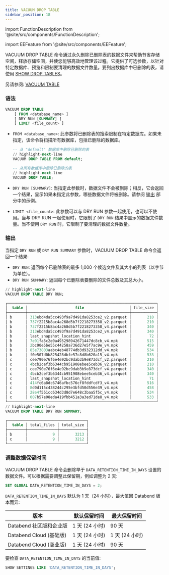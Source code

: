 ```yaml
---
title: VACUUM DROP TABLE
sidebar_position: 18
---
```


import FunctionDescription from '@site/src/components/FunctionDescription';

<FunctionDescription description="引入或更新: v1.2.368"/>

import EEFeature from '@site/src/components/EEFeature';

<EEFeature featureName='VACUUM DROP TABLE'/>

VACUUM DROP TABLE 命令通过永久删除已删除表的数据文件来帮助节省存储空间，释放存储空间，并使您能够高效地管理该过程。它提供了可选参数，以针对特定数据库、预览和限制要清理的数据文件数量。要列出数据库中已删除的表，请使用 [SHOW DROP TABLES](show-drop-tables.md)。

另请参阅: [VACUUM TABLE](91-vacuum-table.md)

### 语法

```sql
VACUUM DROP TABLE
    [ FROM <database_name> ]
    [ DRY RUN [SUMMARY] ]
    [ LIMIT <file_count> ]
```

- `FROM <database_name>`: 此参数将已删除表的搜索限制在特定数据库。如果未指定，该命令将扫描所有数据库，包括已删除的数据库。

  ```sql title="示例:"
  -- 从 "default" 数据库中删除已删除的表
  // highlight-next-line
  VACUUM DROP TABLE FROM default;

  -- 从所有数据库中删除已删除的表
  // highlight-next-line
  VACUUM DROP TABLE;
  ```

- `DRY RUN [SUMMARY]`: 当指定此参数时，数据文件不会被删除；相反，它会返回一个结果，显示如果未指定此参数，哪些数据文件将被删除。请参阅 [输出](#输出) 部分中的示例。

- `LIMIT <file_count>`: 此参数可以与 DRY RUN 参数一起使用，也可以不使用。当与 DRY RUN 一起使用时，它限制了 `DRY RUN` 结果中显示的数据文件数量。当不使用 `DRY RUN` 时，它限制了要清理的数据文件数量。

### 输出

当指定 `DRY RUN` 或 `DRY RUN SUMMARY` 参数时，VACUUM DROP TABLE 命令会返回一个结果:

- `DRY RUN`: 返回每个已删除表的最多 1,000 个候选文件及其大小的列表（以字节为单位）。
- `DRY RUN SUMMARY`: 返回每个已删除表要删除的文件总数及其总大小。

```sql title='示例:'
// highlight-next-line
VACUUM DROP TABLE DRY RUN;

┌──────────────────────────────────────────────────────────────────┐
│  table │                     file                    │ file_size │
├────────┼─────────────────────────────────────────────┼───────────┤
│ b      │ 313ebd4da5cc493f9a7d491da8253ce2_v2.parquet │       210 │
│ b      │ 737f2215b8ac4a268d5b7f2218273358_v2.parquet │       210 │
│ b      │ 737f2215b8ac4a268d5b7f2218273358_v4.parquet │       340 │
│ b      │ 313ebd4da5cc493f9a7d491da8253ce2_v4.parquet │       340 │
│ b      │ last_snapshot_location_hint                 │        72 │
│ b      │ 7e01fa5c2e0a495298942671447dc8cb_v4.mpk     │       515 │
│ b      │ 2bc90e5be55c44258a736d27e5f7ac9e_v4.mpk     │       459 │
│ b      │ 85e73803aabc4eb48774db3d932312dd_v4.mpk     │       534 │
│ b      │ f0e507d0b825428dbfe57c8d8b620a15_v4.mpk     │       533 │
│ c      │ cee790e76f6e4e92bc9dab3b9e873dcf_v2.parquet │       210 │
│ c      │ 4bcb2cef3b6344cb951908ebee5ceb36_v2.parquet │       210 │
│ c      │ cee790e76f6e4e92bc9dab3b9e873dcf_v4.parquet │       340 │
│ c      │ 4bcb2cef3b6344cb951908ebee5ceb36_v4.parquet │       340 │
│ c      │ last_snapshot_location_hint                 │        71 │
│ c      │ 414fc6a8dc6746afbc576cf8fddfcdf3_v4.mpk     │       516 │
│ c      │ 8d0d115c438244c295e3bfd50d556e39_v4.mpk     │       458 │
│ c      │ 28e4f551cc634d3d8d7e648c3baa5f5c_v4.mpk     │       534 │
│ c      │ 007b57e08eda419fbb451a3a3ed71de8_v4.mpk     │       533 │
└──────────────────────────────────────────────────────────────────┘
// highlight-next-line
VACUUM DROP TABLE DRY RUN SUMMARY;

┌───────────────────────────────────┐
│  table │ total_files │ total_size │
├────────┼─────────────┼────────────┤
│ b      │           9 │       3213 │
│ c      │           9 │       3212 │
└───────────────────────────────────┘
```

### 调整数据保留时间

VACUUM DROP TABLE 命令会删除早于 `DATA_RETENTION_TIME_IN_DAYS` 设置的数据文件。可以根据需要调整此保留期，例如调整为 2 天:

```sql
SET GLOBAL DATA_RETENTION_TIME_IN_DAYS = 2;
```

`DATA_RETENTION_TIME_IN_DAYS` 默认为 1 天（24 小时），最大值因 Databend 版本而异:

| 版本                                     | 默认保留时间      | 最大保留时间     |
| ---------------------------------------- | ----------------- | ---------------- |
| Databend 社区版和企业版                  | 1 天 (24 小时)    | 90 天            |
| Databend Cloud (基础版)                  | 1 天 (24 小时)    | 1 天 (24 小时)   |
| Databend Cloud (商业版)                  | 1 天 (24 小时)    | 90 天            |

要检查 `DATA_RETENTION_TIME_IN_DAYS` 的当前值:

```sql
SHOW SETTINGS LIKE 'DATA_RETENTION_TIME_IN_DAYS';
```
